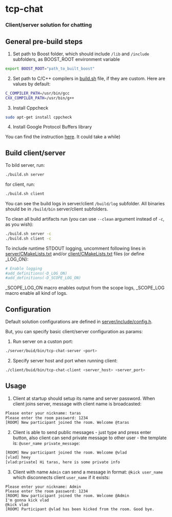 # tcp-chat
### Client/server solution for chatting


## General pre-build steps

1. Set path to Boost folder, which should include `/lib` and `/include` subfolders, as BOOST_ROOT environment variable
```sh
export BOOST_ROOT="path_to_built_boost"
```

2. Set path to C/C++ compilers in [build.sh](./build.sh) file, if they are custom.
Here are values by default:
```sh
C_COMPILER_PATH=/usr/bin/gcc
CXX_COMPILER_PATH=/usr/bin/g++
```

3. Install Cppcheck
```sh
sudo apt-get install cppcheck
```

4. Install Google Protocol Buffers library

You can find the instruction [here](https://github.com/protocolbuffers/protobuf/blob/master/src/README.md).
It could take a while)

## Build client/server

To bild server, run:
```sh
./build.sh server
```
for client, run:
```sh
./build.sh client
```

You can see the build logs in server/client `/build/log` subfolder.
All binaries should be in `/build/bin` server/client subfolders.

To clean all build artifacts run (you can use `--clean` argument instead of `-c`, as you wish):

```sh
./build.sh server -c
./build.sh client -c
```
To include runtime STDOUT logging, uncomment following lines in [server/CMakeLists.txt](./server/CMakeLists.txt) and/or [client/CMakeLists.txt](./client/CMakeLists.txt) files (or define _LOG_ON):
```sh
# Enable logging
#add_definitions(-D_LOG_ON)
#add_definitions(-D_SCOPE_LOG_ON)
```
_SCOPE_LOG_ON macro enables output from the scope logs, _SCOPE_LOG macro enable all kind of logs.

## Configuration

Default solution configurations are defined in [server/include/config.h](./server/include/config.h).

But, you can specify basic client/server configuration as params:
1. Run server on a custon port:
```sh
./server/buid/bin/tcp-chat-server <port>
```
2. Specify server host and port when running client:
```sh
./client/buid/bin/tcp-chat-client <server_host> <server_port>
```

## Usage

1. Client at startup should setup its name and server password. When client joins server, message with client name is broadcasted:
```sh 
Please enter your nickname: taras
Please enter the room password: 1234
[ROOM] New participant joined the room. Welcome @taras
```

2. Client is able to send public messages - just type and press enter button, also client can send private message to other user - the template is: `@user_name private_message`:
```sh
[ROOM] New participant joined the room. Welcome @vlad
[vlad] heey
[vlad:private] Hi taras, here is some private info
```

3. Client with name `Admin` can send a message in format: `@kick user_name` which disconnects client `user_name` if it exists:
```
Please enter your nickname: Admin
Please enter the room password: 1234
[ROOM] New participant joined the room. Welcome @Admin
I'm gonna kick vlad
@kick vlad
[ROOM] Participant @vlad has been kicked from the room. Good bye.
```
